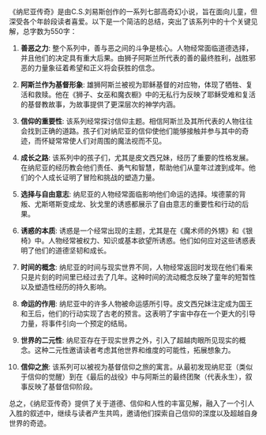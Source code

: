 《纳尼亚传奇》是由C.S.刘易斯创作的一系列七部高奇幻小说，旨在面向儿童，但深受各个年龄段读者喜爱。以下是一个简洁的总结，突出了该系列中的十个关键见解，总字数为550字：

1. **善恶之力**: 整个系列中，善与恶之间的斗争是核心。人物经常面临道德选择，并且他们的决定具有重大后果。由狮子阿斯兰所代表的善的最终胜利，战胜邪恶的力量象征着希望和正义将会获胜的信念。

2. **阿斯兰作为基督形象**: 雄狮阿斯兰被视为耶稣基督的对应物，体现了牺牲、复活和救赎。他在《狮子、女巫和魔衣橱》中的无私行为反映了耶稣受难和复活的基督教故事，为故事提供了更深层次的神学内涵。

3. **信仰的重要性**: 该系列经常探讨信仰主题。相信阿斯兰及其所代表的人物往往会找到正确的道路。孩子们对纳尼亚的信仰使他们能够接触并参与其中的奇迹，而怀疑常常使人们对周围的魔法视而不见。

4. **成长之路**: 该系列中的孩子们，尤其是皮文西兄妹，经历了重要的性格发展。在纳尼亚的经历教会他们责任、勇气和智慧，帮助他们从童年过渡到成年。他们的个人成长证明了冒险和挑战的塑造力量。

5. **选择与自由意志**: 纳尼亚的人物经常面临影响他们命运的选择。埃德蒙的背叛、尤斯塔斯变成龙、狄戈里的诱惑都展示了自由意志的重要性和行动的后果。

6. **诱惑的本质**: 诱惑是一个经常出现的主题，尤其是在《魔术师的外甥》和《银椅》中。人物经常被权力、知识或基本欲望所诱惑。他们如何应对这些诱惑表明了他们的道德坚韧和成长。

7. **时间的概念**: 纳尼亚的时间与现实世界不同，人物经常返回时发现在他们看来只是片刻的时间里已经过去了几年。这种时间的流动概念反映了童年的短暂性以及塑造性经历的持久影响。

8. **命运的作用**: 纳尼亚中的许多人物被命运感所引导。皮文西兄妹注定成为国王和王后，他们的行动实现了古老的预言。这表明了宇宙中存在一个更大的引导力量，将事件引向一个预定的结局。

9. **世界的二元性**: 纳尼亚存在于现实世界之外，引入了超越肉眼所见现实的概念。这种二元性邀请读者考虑其他世界和维度的可能性，拓展想象力。

10. **信仰之旅**: 该系列可以被视为基督信仰之旅的寓言。从最初发现纳尼亚（类似于信仰的觉醒）到在《最后的战役》中与阿斯兰的最终团聚（代表永生），叙事反映了基督信仰阶段。

总之，《纳尼亚传奇》提供了关于道德、信仰和人性的丰富见解，融入了一个引人入胜的叙述中，继续与读者产生共鸣，邀请他们探索自己信仰的深度以及超越自身世界的奇迹。